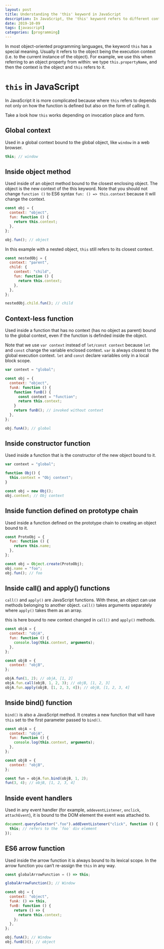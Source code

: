 ```yaml
---
layout: post
title: Understanding the 'this' keyword in JavaScript
description: In JavaScript, the 'this' keyword refers to different contexts depending on how a function is invoked, including global, object methods, constructors, and more  - summarized with AI.
date: 2019-10-09
tags: [javascript]
categories: [programming]
---
```


In most object-oriented programming languages, the keyword `this` has a special meaning. Usually it refers to the object being the execution context (i.e. to the current instance of the object). For example, we use this when referring to an object property from within: we type `this.propertyName`, and then the context is the object and `this` refers to it.

# `this` in JavaScript

In JavaScript it is more complicated because where `this` refers to depends not only on how the function is defined but also on the form of calling it.

Take a look how `this` works depending on invocation place and form.

## Global context

Used in a global context bound to the global object, like `window` in a web browser.

```js
this; // window
```

## Inside object method

Used inside of an object method bound to the closest enclosing object. The object is the new context of the this keyword. Note that you should not change `function ()` to ES6 syntax `fun: () => this.context` because it will change the context.

```js
const obj = {
  context: "object",
  fun: function () {
    return this.context;
  },
};

obj.fun(); // object
```

In this example with a nested object, `this` still refers to its closest context.

```js
const nestedObj = {
  context: "parent",
  child: {
    context: "child",
    fun: function () {
      return this.context;
    },
  },
};

nestedObj.child.fun(); // child
```

## Context-less function

Used inside a function that has no context (has no object as parent) bound to the global context, even if the function is definded inside the object.

Note that we use `var context` instead of `let/const context` because `let` and `const` change the variable enclosed context. `var` is always closest to the global execution context. `let` and `const` declare variables only in a local block scope.

```js
var context = "global";

const obj = {
  context: "object",
  funA: function () {
    function funB() {
      const context = "function";
      return this.context;
    }
    return funB(); // invoked without context
  },
};

obj.funA(); // global
```

## Inside constructor function

Used inside a function that is the constructor of the new object bound to it.

```js
var context = "global";

function Obj() {
  this.context = "Obj context";
}

const obj = new Obj();
obj.context; // Obj context
```

## Inside function defined on prototype chain

Used inside a function defined on the prototype chain to creating an object bound to it.

```js
const ProtoObj = {
  fun: function () {
    return this.name;
  },
};

const obj = Object.create(ProtoObj);
obj.name = "foo";
obj.fun(); // foo
```

## Inside call() and apply() functions

`call()` and `apply()` are JavaScript functions. With these, an object can use methods belonging to another object. `call()` takes arguments separately where `apply()` takes them as an array.

this is here bound to new context changed in `call()` and `apply()` methods.

```js
const objA = {
  context: "objA",
  fun: function () {
    console.log(this.context, arguments);
  },
};

const objB = {
  context: "objB",
};

objA.fun(1, 2); // objA, [1, 2]
objA.fun.call(objB, 1, 2, 3); // objB, [1, 2, 3]
objA.fun.apply(objB, [1, 2, 3, 4]); // objB, [1, 2, 3, 4]
```

## Inside bind() function

`bind()` is also a JavaScript method. It creates a new function that will have `this` set to the first parameter passed to `bind()`.

```js
const objA = {
  context: "objA",
  fun: function () {
    console.log(this.context, arguments);
  },
};

const objB = {
  context: "objB",
};

const fun = objA.fun.bind(objB, 1, 2);
fun(3, 4); // objB, [1, 2, 3, 4]
```

## Inside event handlers

Used in any event handler (for example, `addeventListener`, `onclick`, `attachEvent`), it is bound to the DOM element the event was attached to.

```js
document.querySelector(".foo").addEventListener("click", function () {
  this; // refers to the `foo` div element
});
```

## ES6 arrow function

Used inside the arrow function it is always bound to its lexical scope. In the arrow function you can’t re-assign the `this` in any way.

```js
const globalArrowFunction = () => this;

globalArrowFunction(); // Window

const obj = {
  context: "object",
  funA: () => this,
  funB: function () {
    return () => {
      return this.context;
    };
  },
};

obj.funA(); // Window
obj.funB()(); // object
```
